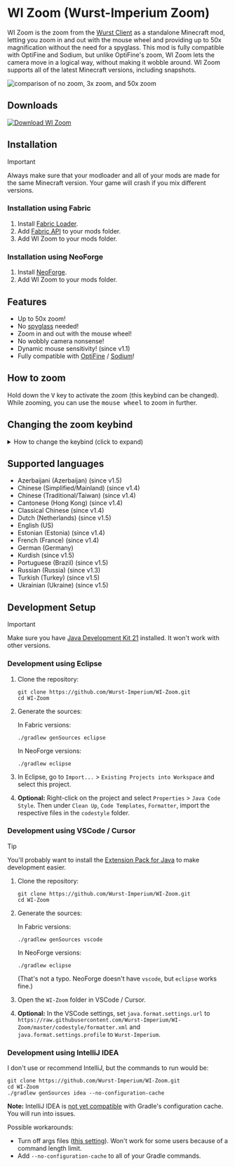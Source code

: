# WI Zoom (Wurst-Imperium Zoom)

WI Zoom is the zoom from the [Wurst Client](https://go.wimods.net/from/github.com/Wurst-Imperium/WI-Zoom?to=https://www.wurstclient.net/) as a standalone Minecraft mod, letting you zoom in and out with the mouse wheel and providing up to 50x magnification without the need for a spyglass. This mod is fully compatible with OptiFine and Sodium, but unlike OptiFine's zoom, WI Zoom lets the camera move in a logical way, without making it wobble around. WI Zoom supports all of the latest Minecraft versions, including snapshots.

![comparison of no zoom, 3x zoom, and 50x zoom](https://img.wimods.net/github.com/Wurst-Imperium/WI-Zoom?to=https://user-images.githubusercontent.com/10100202/67816432-973d2400-fab2-11e9-8699-e05eb5ba6551.jpg)

## Downloads

[![Download WI Zoom](https://user-images.githubusercontent.com/10100202/214881367-956f0bc9-4dbe-43cb-850a-04d73e00b344.png)](https://go.wimods.net/from/github.com/Wurst-Imperium/WI-Zoom?to=https://www.wimods.net/wi-zoom/download/?utm_source=GitHub&utm_medium=WI+Zoom&utm_campaign=README.md&utm_content=WI+Zoom+GitHub+repo+download+button)

## Installation

> [!IMPORTANT]
> Always make sure that your modloader and all of your mods are made for the same Minecraft version. Your game will crash if you mix different versions.

### Installation using Fabric

1. Install [Fabric Loader](https://go.wimods.net/from/github.com/Wurst-Imperium/WI-Zoom?to=https://fabricmc.net/use/installer/).
2. Add [Fabric API](https://go.wimods.net/from/github.com/Wurst-Imperium/WI-Zoom?to=https://modrinth.com/mod/fabric-api) to your mods folder.
3. Add WI Zoom to your mods folder.

### Installation using NeoForge

1. Install [NeoForge](https://go.wimods.net/from/github.com/Wurst-Imperium/WI-Zoom?to=https://neoforged.net/).
2. Add WI Zoom to your mods folder.

## Features

- Up to 50x zoom!
- No <a href="https://go.wimods.net/from/github.com/Wurst-Imperium/WI-Zoom?to=https://minecraft.wiki/w/Spyglass" target="_blank">spyglass</a> needed!
- Zoom in and out with the mouse wheel!
- No wobbly camera nonsense!
- Dynamic mouse sensitivity! (since v1.1)
- Fully compatible with <a href="https://go.wimods.net/from/github.com/Wurst-Imperium/WI-Zoom?to=https://optifine.net/home" target="_blank">OptiFine</a> / <a href="https://go.wimods.net/from/github.com/Wurst-Imperium/WI-Zoom?to=https://github.com/CaffeineMC/sodium-fabric" target="_blank">Sodium</a>!

## How to zoom

Hold down the <kbd>V</kbd> key to activate the zoom (this keybind can be changed).  
While zooming, you can use the <kbd>mouse wheel</kbd> to zoom in further.

## Changing the zoom keybind

<details>
  <summary>How to change the keybind (click to expand)</summary>

  In the pause menu, click on "Options...".

  ![screenshot of the Game Menu with the Options button highlighted](https://user-images.githubusercontent.com/10100202/67876632-e0d45000-fb40-11e9-88a5-6d5d22cdb33a.png)

  In the Options menu, click on "Controls...".

  ![screenshot of the Options menu with the Controls button highlighted](https://user-images.githubusercontent.com/10100202/67876634-e0d45000-fb40-11e9-8e81-ef677755e1c3.png)
  
  In the Controls menu, scroll down to the "WI Zoom" section. If you don't have any other mods installed, you will find this section at the very bottom.

  ![screenshot of the Controls menu with the WI Zoom keybind highlighted at the bottom](https://user-images.githubusercontent.com/10100202/67876636-e16ce680-fb40-11e9-8934-ad65580dc91a.png)
</details>

## Supported languages

- Azerbaijani (Azerbaijan) (since v1.5)
- Chinese (Simplified/Mainland) (since v1.4)
- Chinese (Traditional/Taiwan) (since v1.4)
- Cantonese (Hong Kong) (since v1.4)
- Classical Chinese (since v1.4)
- Dutch (Netherlands) (since v1.5)
- English (US)
- Estonian (Estonia) (since v1.4)
- French (France) (since v1.4)
- German (Germany)
- Kurdish (since v1.5)
- Portuguese (Brazil) (since v1.5)
- Russian (Russia) (since v1.3)
- Turkish (Turkey) (since v1.5)
- Ukrainian (Ukraine) (since v1.5)

## Development Setup

> [!IMPORTANT]
> Make sure you have [Java Development Kit 21](https://go.wimods.net/from/github.com/Wurst-Imperium/WI-Zoom?to=https://adoptium.net/?variant=openjdk21&jvmVariant=hotspot) installed. It won't work with other versions.

### Development using Eclipse

1. Clone the repository:

   ```pwsh
   git clone https://github.com/Wurst-Imperium/WI-Zoom.git
   cd WI-Zoom
   ```

2. Generate the sources:

   In Fabric versions:
   ```pwsh
   ./gradlew genSources eclipse
   ```

   In NeoForge versions:
   ```pwsh
   ./gradlew eclipse
   ```

3. In Eclipse, go to `Import...` > `Existing Projects into Workspace` and select this project.

4. **Optional:** Right-click on the project and select `Properties` > `Java Code Style`. Then under `Clean Up`, `Code Templates`, `Formatter`, import the respective files in the `codestyle` folder.

### Development using VSCode / Cursor

> [!TIP]
> You'll probably want to install the [Extension Pack for Java](https://go.wimods.net/from/github.com/Wurst-Imperium/WI-Zoom?to=https://marketplace.visualstudio.com/items?itemName=vscjava.vscode-java-pack) to make development easier.

1. Clone the repository:

   ```pwsh
   git clone https://github.com/Wurst-Imperium/WI-Zoom.git
   cd WI-Zoom
   ```

2. Generate the sources:

   In Fabric versions:
   ```pwsh
   ./gradlew genSources vscode
   ```

   In NeoForge versions:
   ```pwsh
   ./gradlew eclipse
   ```
   (That's not a typo. NeoForge doesn't have `vscode`, but `eclipse` works fine.)

3. Open the `WI-Zoom` folder in VSCode / Cursor.

4. **Optional:** In the VSCode settings, set `java.format.settings.url` to `https://raw.githubusercontent.com/Wurst-Imperium/WI-Zoom/master/codestyle/formatter.xml` and `java.format.settings.profile` to `Wurst-Imperium`.

### Development using IntelliJ IDEA

I don't use or recommend IntelliJ, but the commands to run would be:

```pwsh
git clone https://github.com/Wurst-Imperium/WI-Zoom.git
cd WI-Zoom
./gradlew genSources idea --no-configuration-cache
```

**Note:** IntelliJ IDEA is [not yet compatible](https://github.com/FabricMC/fabric-loom/issues/1349) with Gradle's configuration cache. You will run into issues.

Possible workarounds:
- Turn off args files ([this setting](https://i.imgur.com/zHqIOYg.png)). Won't work for some users because of a command length limit.
- Add `--no-configuration-cache` to all of your Gradle commands.
